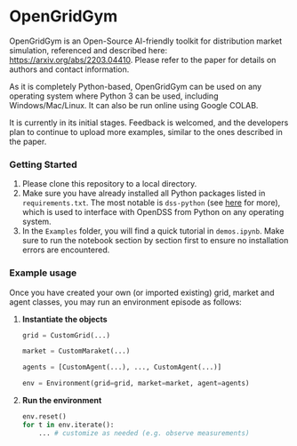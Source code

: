 # OpenGridGym

OpenGridGym is an Open-Source AI-friendly toolkit for distribution market simulation, referenced and described here: https://arxiv.org/abs/2203.04410. Please refer to the paper for details on authors and contact information.



As it is completely Python-based, OpenGridGym can be used on any operating system where Python 3 can be used, including Windows/Mac/Linux. It can also be run online using Google COLAB.



It is currently in its initial stages. Feedback is welcomed, and the developers plan to continue to upload more examples, similar to the ones described in the paper.



### Getting Started

1. Please clone this repository to a local directory.
2. Make sure you have already installed all Python packages listed in `requirements.txt`. The most notable is `dss-python` (see [here](https://github.com/dss-extensions/dss_python) for more), which is used to interface with OpenDSS from Python on any operating system.
3. In the `Examples` folder, you will find a quick tutorial in `demos.ipynb`. Make sure to run the notebook section by section first to ensure no installation errors are encountered.



### Example usage

Once you have created your own (or imported existing) grid, market and agent classes, you may run an environment episode as follows:

1. **Instantiate the objects**

    ```python
    grid = CustomGrid(...)

    market = CustomMaraket(...)

    agents = [CustomAgent(...), ..., CustomAgent(...)]

    env = Environment(grid=grid, market=market, agent=agents)
    ```

2. **Run the environment**

   ```python
   env.reset()
   for t in env.iterate():
       ... # customize as needed (e.g. observe measurements)
   ```


